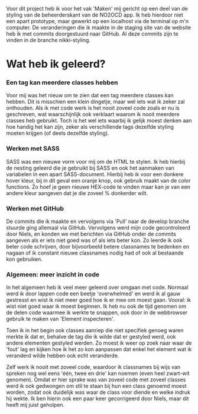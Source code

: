 Voor dit project heb ik voor het vak 'Maken' mij gericht op een deel van de styling van de beheerderskant van de NO2OCD app. Ik heb hierdoor niet een apart prototype, maar gewerkt op een localhost via de terminal op m'n computer. De veranderingen die ik maakte in de staging site van de website heb ik met commits doorgestuurd naar GitHub. Al deze commits zijn te vinden in de branche nikki-styling.

# Wat heb ik geleerd?

### Een tag kan meerdere classes hebben
Voor mij was het nieuw om te zien dat een tag meerdere classes kan hebben. Dit is misschien een klein dingetje, maar wel iets wat ik zeker zal onthouden. Als ik met code werk is het nooit zoveel code zoals er nu is geschreven, wat waarschijnlijk ook verklaart waarom ik nooit meerdere classes heb gebruikt. Toch is het wel iets waarbij ik gelijk moest denken aan hoe handig het kan zijn, zeker als verschillende tags dezelfde styling moeten krijgen (of deels dezelfde styling).

### Werken met SASS
SASS was een nieuwe vorm voor mij om de HTML te stylen. Ik heb hierbij de nesting geleerd die je gebruikt bij SASS en ook het aanmaken van variabelen in een apart SASS-document. Hierbij heb ik voor een donkere hover kleur, bij in dit geval een oranje knop, ook gebruik maakt van de color functions. Zo hoef je geen nieuwe HEX-code te vinden maar kan je van een andere kleur aangeven dat je die zoveel % donkerder wilt.

### Werken met GitHub
De commits die ik maakte en vervolgens via 'Pull' naar de develop branche stuurde ging allemaal via GitHub. Vervolgens werd mijn code gecontroleerd door Niels, en konden we met berichten via GitHub onder de commits aangeven als er iets niet goed was of als iets beter kon. Zo leerde ik ook beter code schrijven, door bijvoorbeeld betere classnames te bedenken en nagaan of ik constant nieuwe classnames nodig had of ook al bestaande kon gebruiken.

### Algemeen: meer inzicht in code
In het algemeen heb ik veel meer geleerd over omgaan met code. Normaal werd ik door lappen code een beetje 'overwhelmed' en werd ik al gauw gestresst en wist ik niet meer goed hoe ik er mee om moest gaan. Vooral: ik wist niet goed waar ik moest beginnen. Ik heb nu ook de tijd genomen om de delen code waarmee ik werkte te snappen, ook door in de webbrowser gebruik te maken van 'Element inspecteren'. 

Toen ik in het begin ook classes aanriep die niet specifiek genoeg waren merkte ik dat er, behalve de tag die ik wilde dat er gestyled werd, ook andere elementen gestyled werden. Zo moest ik weer op zoek naar waar de 'fout' lag en kijken hoe ik het zo kon aanpassen dat enkel het element wat ik veranderd wilde hebben ook echt veranderde. 

Zelf werk ik nooit met zoveel code, waardoor ik classnames bij wijs van spreken nog wel eens 'één, twee en drie' kan noemen (even heel zwart-wit genomen). Omdat er hier sprake was van zoveel code met zoveel classes werd ik ook gedwongen om stil te staan bij hun een class genoemd moest worden, zodat ook duidelijk was waar de class voor diende en welke indruk hij wekte. Ik ben hierin ook een paar keer gecorrigeerd door Niels, maar dit heeft mij juist geholpen. 
